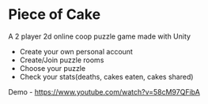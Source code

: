 # Piece of Cake

A 2 player 2d online coop puzzle game made with Unity

* Create your own personal account
* Create/Join puzzle rooms
* Choose your puzzle
* Check your stats(deaths, cakes eaten, cakes shared)

Demo - https://www.youtube.com/watch?v=58cM97QFibA
